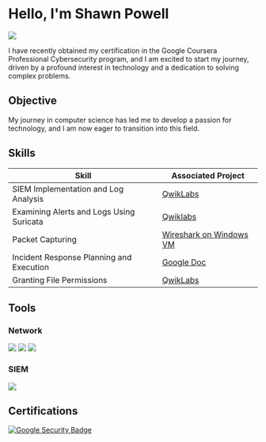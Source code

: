 # Hello, I'm Shawn Powell
<a href="https://www.linkedin.com/in/shawncp16/"><img src="https://img.shields.io/badge/-LinkedIn-0072b1?&style=for-the-badge&logo=linkedin&logoColor=white" /></a>

I have recently obtained my certification in the Google Coursera Professional Cybersecurity program, and I am excited to start my journey, driven by a profound interest in technology and a dedication to solving complex problems.

## Objective

My journey in computer science has led me to develop a passion for technology, and I am now eager to transition into this field.

## Skills

| Skill                                         | Associated Project         |
|-----------------------------------------------|----------------------------|
| SIEM Implementation and Log Analysis            | <a href="https://docs.google.com/document/d/1VYrUMAqBeaFbOAn7CJXkL8uRvG9SXQlpDGCmaBXnEVo/edit?usp=sharing">QwikLabs</a>|
| Examining Alerts and Logs Using Suricata        | <a href="https://docs.google.com/document/d/1vmARwu_-bgHbqDbo6ICEYQynQuDfh74PFnVoKpKQ98Q/edit?tab=t.0">Qwiklabs</a>|
| Packet Capturing                                |<a href="https://docs.google.com/document/d/1t0fwy5XiCfu_X5HT1klP08OgVukdwO22c_GkK2Rzoxk/edit?tab=t.0">Wireshark on Windows VM</a>|
| Incident Response Planning and Execution        | <a href="https://docs.google.com/document/d/1rTmnKpjksxoW7vccuHXNYLAoSDHNKwZBqfFEZsDP28o/edit?usp=sharing">Google Doc</a>|
| Granting File Permissions                       |<a href="https://docs.google.com/document/d/1P_50pkDmIixnu0cczhZ0ku4Gii5mTVoWz2IfgBwMnVM/edit?tab=t.0">QwikLabs</a>|

## Tools

### Network
<div>
    <img src="https://img.shields.io/badge/-Wireshark-1679A7?&style=for-the-badge&logo=Wireshark&logoColor=white" />
    <img src="https://img.shields.io/badge/-Suricata-EF3B2D?&style=for-the-badge&logo=Suricata&logoColor=white" />
    <img src="https://img.shields.io/badge/tcdump-white?style=for-the-badge&color=ffffff&labelColor=000000" />
</div>

### SIEM
<div>
    <img src="https://img.shields.io/badge/-Splunk-000000?&style=for-the-badge&logo=Splunk&logoColor=white" />
</div>

## Certifications

<div>
<a href="https://coursera.org/share/caad1f759e3d082671009e2410313476" target="_blank">
  <img src="https://img.shields.io/badge/Google%20Security-blue?style=for-the-badge&color=007BFF" alt="Google Security Badge">
</a>
